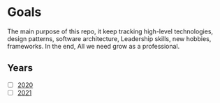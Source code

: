 # Goals

The main purpose of this repo, it keep tracking high-level technologies, design patterns, software architecture, Leadership skills, new hobbies, frameworks. 
In the end, All we need grow as a professional.

## Years

- [ ] [2020]()  
- [ ] [2021]() 
